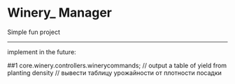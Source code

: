 # Winery_ Manager
 Simple fun project
 
 
 
 
 
 
 ---------
 implement in the future:
 
 ##1 core.winery.controllers.winerycommands;
 //  output a table of yield from planting density
 //  вывести таблицу урожайности от плотности посадки
 
 
